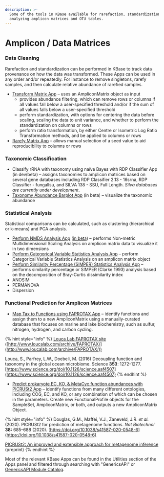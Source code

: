 ```yaml
---
description: >-
  Some of the tools in KBase available for rarefaction, standardization, and
  analyzing amplicon matrices and OTU tables.
---
```


# Amplicon / Data Matrices

### Data Cleaning

Rarefaction and standardization can be performed in KBase to track data provenance on how the data was transformed. These Apps can be used in any order and/or repeatedly. For instance to remove singletons, rarefy samples, and then calculate relative abundance of rarefied samples.&#x20;

* [Transform Matrix App](https://kbase.us/applist/apps/GenericsAPI/transform\_matrix/release) – uses an AmpliconMatrix object as input
  * provides abundance filtering, which can remove rows or columns if all values fall below a user-specified threshold and/or if the sum of all values falls below a user-specified threshold
  * perform standardization, with options for centering the data before scaling, scaling the data to unit variance, and whether to perform the standardization on columns or rows
  * perform ratio transformation, by either Centre or Isometric Log Ratio Transformation methods, and be applied to columns or rows&#x20;
* [Rarefy Matrix App](https://kbase.us/applist/apps/GenericsAPI/rarefy\_matrix/release) – allows manual selection of a seed value to aid reproducibility to columns or rows

### Taxonomic Classification

* Classify rRNA with taxonomy using naïve Bayes with RDP Classifier App (in dev/beta) – assigns taxonomies to amplicon matrices based on several gene databases including RDP Classifier 2.13 - 16srna, RDP Classifier - fungallsu, and SILVA 138 - SSU, Full Length. _Silva databases are currently under development_.
* [Taxonomy Abundance Barplot App](https://narrative.kbase.us/#catalog/apps/TaxonomyAbundance/run\_TaxonomyAbundance/beta) (in beta) – visualize the taxonomic abundance

### Statistical Analysis

Statistical comparisons can be calculated, such as clustering (hierarchical or k-means) and PCA analysis.&#x20;

* [Perform NMDS Analysis App](https://narrative.kbase.us/#catalog/apps/kb\_Amplicon/run\_metaMDS/beta) ([in beta](../beta.md)) – performs Non-metric Multidimensional Scaling Analysis on amplicon matrix data to visualize it in two dimensions
* [Perform Categorical Variable Statistics Analysis App](https://kbase.us/applist/apps/GenericsAPI/perform\_variable\_stats/release) – perform Categorical Variable Statistics Analysis on an amplicon matrix object
* [Perform Similarity Percentage (SIMPER) Statistics Analysis App](https://kbase.us/applist/apps/GenericsAPI/perform\_simper/release) – performs similarity percentage or SIMPER (Clarke 1993) analysis based on the decomposition of Bray-Curtis dissimilarity index
* ANOSIM
* PERMANOVA&#x20;
* Dispersion

### Functional Prediction for Amplicon Matrices

* [Map Tax to Functions using FAPROTAX App](https://narrative.kbase.us/#catalog/apps/kb\_faprotax/faprotax/beta) – identify functions and assign them to a new AmpliconMatrix using a manually-curated database that focuses on marine and lake biochemistry, such as sulfur, nitrogen, hydrogen, and carbon cycling.

{% hint style="info" %}
[Louca Lab FAPROTAX site](http://www.loucalab.com/archive/FAPROTAX/lib/php/index.php?section=Home) ([http://www.loucalab.com/archive/FAPROTAX/](http://www.loucalab.com/archive/FAPROTAX/))

Louca, S., Parfrey, L.W., Doebeli, M. (2016) Decoupling function and taxonomy in the global ocean microbiome. Science **353**: 1272-1277. [https://www.science.org/doi/10.1126/science.aaf4507](https://www.science.org/doi/10.1126/science.aaf4507)
{% endhint %}

* [Predict prokaryote EC, KO, & MetaCyc function abundances with PICRUSt2 App](https://narrative.kbase.us/#catalog/apps/kb\_PICRUSt2/run\_picrust2\_pipeline/beta) – identify functions from many different ontologies, including COG, EC, and KO, or any combination of which can be chosen in the parameters. Create new FunctionalProfile objects for the SampleSet, AmpliconMatrix, or both, and outputs a new AmpliconMatrix Object.&#x20;

{% hint style="info" %}
Douglas, G.M., Maffei, V.J., Zaneveld, J.R. _et al._ (2020). PICRUSt2 for prediction of metagenome functions. _Nat Biotechnol_ **38:** 685–688 (2020). [https://doi.org/10.1038/s41587-020-0548-6](https://doi.org/10.1038/s41587-020-0548-6)

[PICRUSt2: An improved and extensible approach for metagenome inference](https://www.biorxiv.org/content/10.1101/672295v1.full.pdf) (preprint)
{% endhint %}

Most of the relevant KBase Apps can be found in the Utilities section of the Apps panel and filtered through searching with "GenericsAPI" or [GenericsAPI Module Catalog](https://narrative.kbase.us/#catalog/modules/GenericsAPI).&#x20;
